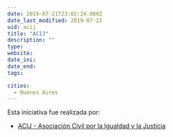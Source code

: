 ```yaml
---
date: 2019-07-21T23:02:24.000Z
date_last_modified: 2019-07-21
uid: acij
title: "ACIJ"
description: ""
type: 
website: 
date_ini: 
date_end: 
tags:

cities: 
  - Buenos Aires
---
```


Esta iniciativa fue realizada por:

- [ACIJ - Asociación Civil por la Igualdad y la Justicia](/i/acij.html)
